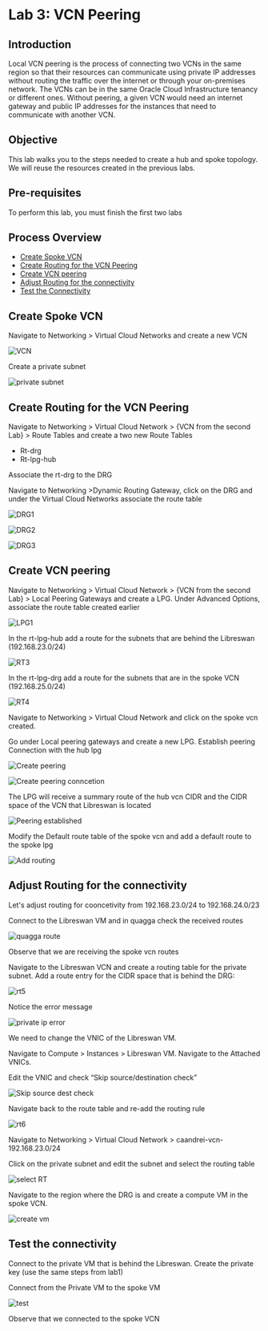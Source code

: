 # Lab 3: VCN Peering

## Introduction

Local VCN peering is the process of connecting two VCNs in the same region so that their resources can communicate using private IP addresses without routing the traffic over the internet or through your on-premises network. The VCNs can be in the same Oracle Cloud Infrastructure tenancy  or different ones. Without peering, a given VCN would need an internet gateway and public IP addresses for the instances that need to communicate with another VCN.

## Objective

This lab walks you to the steps needed to create a hub and spoke topology. We will reuse the resources created in the previous labs.

## Pre-requisites

To perform this lab, you must finish the first two labs

## Process Overview

- [Create Spoke VCN](#create-spoke-vcn)
- [Create Routing for the VCN Peering](#create-routing-for-the-vcn-peering)
- [Create VCN peering](#create-vcn-peering)
- [Adjust Routing for the connectivity](#adjust-routing-for-the-connectivity)
- [Test the Connectivity](#test-the-connectivity)

## Create Spoke VCN

Navigate to Networking > Virtual Cloud Networks  and create a new VCN

![VCN](images/VCN.png)

Create a private subnet

![private subnet](images/prisubnet.png)

## Create Routing for the VCN Peering

Navigate to Networking > Virtual Cloud Network > {VCN from the second Lab} > Route Tables and create a two new Route Tables

- Rt-drg
- Rt-lpg-hub

Associate the rt-drg to the DRG

Navigate to Networking >Dynamic Routing Gateway, click on the DRG and under the Virtual Cloud Networks associate the route table

![DRG1](images/drgrt.png)

![DRG2](images/rt.png)

![DRG3](images/rt2.png)

## Create VCN peering

Navigate to Networking > Virtual Cloud Network > {VCN from the second Lab} > Local Peering Gateways and create a LPG. Under Advanced Options, associate the route table created earlier

![LPG1](images/lpg1.png)

In the rt-lpg-hub add a route for the subnets that are behind the Libreswan (192.168.23.0/24)

![RT3](images/rt3.png)

In the rt-lpg-drg add a route for the subnets that are in the spoke VCN (192.168.25.0/24)

![RT4](images/rt4.png)

Navigate to Networking > Virtual Cloud Network and click on the spoke vcn created.

Go under Local peering gateways and create a new LPG. Establish peering Connection with the hub lpg

![Create peering](images/createlpg.png)

![Create peering conncetion](images/createlpg2.png)


The LPG will receive a summary route of the hub vcn CIDR and the CIDR space of the VCN that Libreswan is located

![Peering established](images/lpgcreated.png)

Modify the Default route table of the spoke vcn and add a default route to the spoke lpg

![Add routing](images/addrouting.png)

## Adjust Routing for the connectivity

Let's adjust routing for cooncetivity from 192.168.23.0/24 to 192.168.24.0/23 

Connect to the Libreswan VM and in quagga check the received routes

![quagga route](images/quaggaroute.png)

Observe that we are receiving the spoke vcn routes

Navigate to the Libreswan VCN and create a routing table for the private subnet. Add a route entry for the CIDR space that is behind the DRG:

![rt5](images/rt5.png)

Notice the error message

![private ip error](images/privateiperror.png)

We need to change the VNIC of the Libreswan VM.

Navigate to Compute >  Instances > Libreswan VM. Navigate to the Attached VNICs.

Edit the VNIC and check “Skip source/destination check”

![Skip source dest check](images/skipcheck.png)

Navigate back to the route table and re-add the routing rule

![rt6](images/rt6.png)

Navigate to Networking > Virtual Cloud Network > caandrei-vcn-192.168.23.0/24

Click on the private subnet and edit the subnet and select the routing table

![select RT](images/selectrt.png)

Navigate to the region where the DRG is and create a compute VM in the spoke VCN.

![create vm](images/createvm.png)

## Test the connectivity

Connect to the private VM that is behind the Libreswan. Create the private key (use the same steps from lab1)

Connect from the Private VM to the spoke VM

![test](images/test.png)

Observe that we connected to the spoke VCN